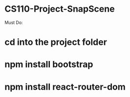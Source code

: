 # CS110-Project-SnapScene
Must Do:
# cd into the project folder
# npm install bootstrap
# npm install react-router-dom
